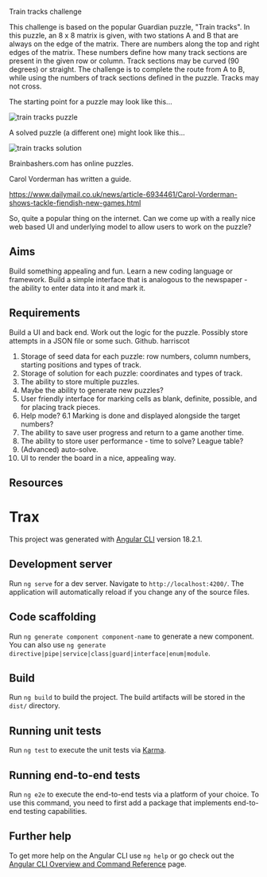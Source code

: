 Train tracks challenge

This challenge is based on the popular Guardian puzzle, "Train tracks". In this puzzle, an 8 x 8 matrix is given, with two stations A and B that are always on the edge of the matrix. There are numbers along the top and right edges of the matrix. These numbers define how many track sections are present in the given row or column. Track sections may be curved (90 degrees) or straight. The challenge is to complete the route from A to B, while using the numbers of track sections defined in the puzzle. Tracks may not cross. 

The starting point for a puzzle may look like this...

![train tracks puzzle](img/tracks-puzzles.jpg)

A solved puzzle (a different one) might look like this...

![train tracks solution](img/tracks-solution.png)

Brainbashers.com has online puzzles. 

Carol Vorderman has written a guide. 

https://www.dailymail.co.uk/news/article-6934461/Carol-Vorderman-shows-tackle-fiendish-new-games.html

So, quite a popular thing on the internet. Can we come up with a really nice web based UI and underlying model to allow users to work on the puzzle? 

Aims
----
Build something appealing and fun. 
Learn a new coding language or framework. 
Build a simple interface that is analogous to the newspaper - the ability to enter data into it and mark it. 

Requirements
------------
Build a UI and back end. 
Work out the logic for the puzzle. 
Possibly store attempts in a JSON file or some such. 
Github. harriscot

1. Storage of seed data for each puzzle: row numbers, column numbers, starting positions and types of track. 
2. Storage of solution for each puzzle: coordinates and types of track. 
3. The ability to store multiple puzzles. 
4. Maybe the ability to generate new puzzles? 
5. User friendly interface for marking cells as blank, definite, possible, and for placing track pieces. 
6. Help mode? 
    6.1 Marking is done and displayed alongside the target numbers? 
7. The ability to save user progress and return to a game another time. 
8. The ability to store user performance - time to solve? League table?
9. (Advanced) auto-solve. 
10. UI to render the board in a nice, appealing way. 

Resources
---------




# Trax

This project was generated with [Angular CLI](https://github.com/angular/angular-cli) version 18.2.1.

## Development server

Run `ng serve` for a dev server. Navigate to `http://localhost:4200/`. The application will automatically reload if you change any of the source files.

## Code scaffolding

Run `ng generate component component-name` to generate a new component. You can also use `ng generate directive|pipe|service|class|guard|interface|enum|module`.

## Build

Run `ng build` to build the project. The build artifacts will be stored in the `dist/` directory.

## Running unit tests

Run `ng test` to execute the unit tests via [Karma](https://karma-runner.github.io).

## Running end-to-end tests

Run `ng e2e` to execute the end-to-end tests via a platform of your choice. To use this command, you need to first add a package that implements end-to-end testing capabilities.

## Further help

To get more help on the Angular CLI use `ng help` or go check out the [Angular CLI Overview and Command Reference](https://angular.dev/tools/cli) page.



